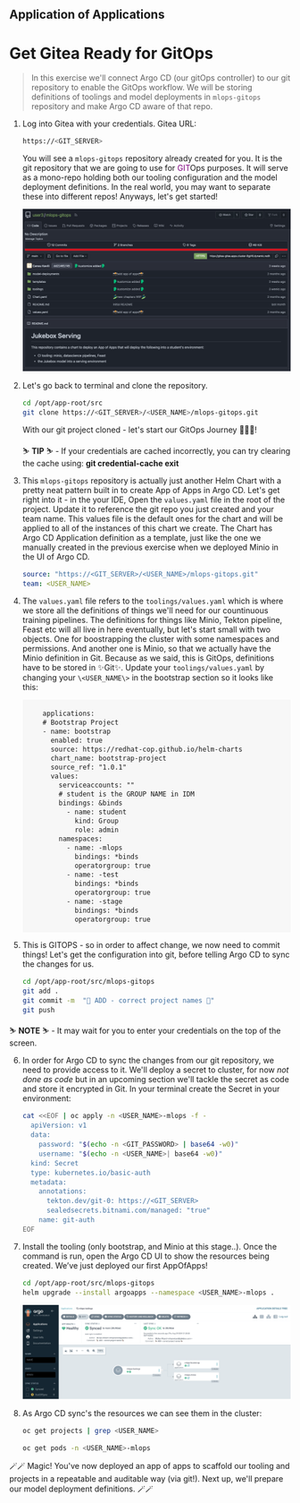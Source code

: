 ## Application of Applications

# Get Gitea Ready for GitOps

> In this exercise we'll connect Argo CD (our gitOps controller) to our git repository to enable the GitOps workflow. We will be storing definitions of toolings and model deployments in `mlops-gitops` repository and make Argo CD aware of that repo.

1. Log into Gitea with your credentials. Gitea URL:

    ```bash
    https://<GIT_SERVER>
    ```

    You will see a `mlops-gitops` repository already created for you. It is the git repository that we are going to use for <span style="color:purple;" >GIT</span>Ops purposes. It will serve as a mono-repo holding both our tooling configuration and the model deployment definitions. In the real world, you may want to separate these into different repos! Anyways, let's get started!

    ![gitea-mlops-gitops.png](images/gitea-mlops-gitops.png)

2. Let's go back to terminal and clone the repository.

    ```bash
    cd /opt/app-root/src
    git clone https://<GIT_SERVER>/<USER_NAME>/mlops-gitops.git
    ```

   With our git project cloned - let's start our GitOps Journey 🧙‍♀️🦄!

    <p class="tip">
    ⛷️ <b>TIP</b> ⛷️ - If your credentials are cached incorrectly, you can try clearing the cache using: <strong>git credential-cache exit</strong>
    </p>

3. This `mlops-gitops` repository is actually just another Helm Chart with a pretty neat pattern built in to create App of Apps in Argo CD. Let's get right into it - in the your IDE, Open the `values.yaml` file in the root of the project. Update it to reference the git repo you just created and your team name. This values file is the default ones for the chart and will be applied to all of the instances of this chart we create. The Chart has Argo CD Application definition as a template, just like the one we manually created in the previous exercise when we deployed Minio in the UI of Argo CD.

    ```yaml
    source: "https://<GIT_SERVER>/<USER_NAME>/mlops-gitops.git"
    team: <USER_NAME>
    ```

4. The `values.yaml` file refers to the `toolings/values.yaml` which is where we store all the definitions of things we'll need for our countinuous training pipelines. The definitions for things like Minio, Tekton pipeline, Feast etc will all live in here eventually, but let's start small with two objects. One for boostrapping the cluster with some namespaces and permissions. And another one is Minio, so that we actually have the Minio definition in Git. Because as we said, this is GitOps, definitions have to be stored in ✨Git✨. Update your `toolings/values.yaml` by changing your `\<USER_NAME\>` in the bootstrap section so it looks like this:

    <div class="highlight" style="background: #f7f7f7">
    <pre><code class="language-yaml">
        applications:
        # Bootstrap Project
        - name: bootstrap
          enabled: true
          source: https://redhat-cop.github.io/helm-charts
          chart_name: bootstrap-project
          source_ref: "1.0.1"
          values:
            serviceaccounts: ""
            # student is the GROUP NAME in IDM
            bindings: &binds
              - name: student
                kind: Group
                role: admin
            namespaces:
              - name: <USER_NAME>-mlops
                bindings: *binds
                operatorgroup: true
              - name: <USER_NAME>-test
                bindings: *binds
                operatorgroup: true
              - name: <USER_NAME>-stage
                bindings: *binds
                operatorgroup: true
    </code></pre></div>



5. This is GITOPS - so in order to affect change, we now need to commit things! Let's get the configuration into git, before telling Argo CD to sync the changes for us.

    ```bash
    cd /opt/app-root/src/mlops-gitops
    git add .
    git commit -m  "🦆 ADD - correct project names 🦆"
    git push
    ```

  
  <p class="warn">
    ⛷️ <b>NOTE</b> ⛷️ - It may wait for you to enter your credentials on the top of the screen.
  </p>


6. In order for Argo CD to sync the changes from our git repository, we need to provide access to it. We'll deploy a secret to cluster, for now *not done as code* but in an upcoming section we'll tackle the secret as code and store it encrypted in Git. In your terminal create the Secret in your environment:

    ```bash
    cat <<EOF | oc apply -n <USER_NAME>-mlops -f -
      apiVersion: v1
      data:
        password: "$(echo -n <GIT_PASSWORD> | base64 -w0)"
        username: "$(echo -n <USER_NAME>| base64 -w0)"
      kind: Secret
      type: kubernetes.io/basic-auth
      metadata:
        annotations:
          tekton.dev/git-0: https://<GIT_SERVER>
          sealedsecrets.bitnami.com/managed: "true"
        name: git-auth
    EOF
    ```

7. Install the tooling (only bootstrap, and Minio at this stage..). Once the command is run, open the Argo CD UI to show the resources being created. We’ve just deployed our first AppOfApps!

    ```bash
    cd /opt/app-root/src/mlops-gitops
    helm upgrade --install argoapps --namespace <USER_NAME>-mlops .
    ```

    ![argocd-bootrstrap-tooling](./images/argocd-bootstrap-tooling.png)

8. As Argo CD sync's the resources we can see them in the cluster:

    ```bash
    oc get projects | grep <USER_NAME>
    ```

    ```bash
    oc get pods -n <USER_NAME>-mlops
    ```

🪄🪄 Magic! You've now deployed an app of apps to scaffold our tooling and projects in a repeatable and auditable way (via git!). Next up, we'll prepare our model deployment definitions. 🪄🪄
